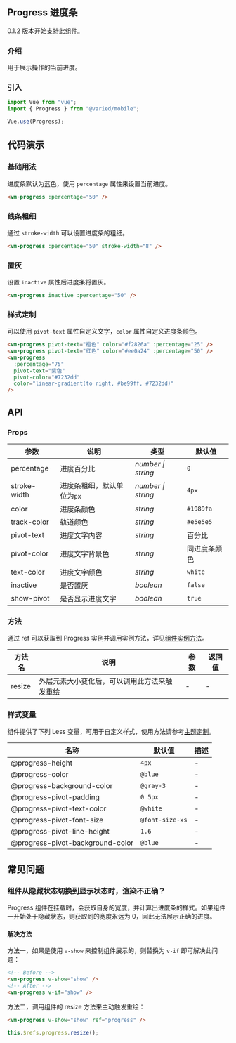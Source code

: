## Progress 进度条

0.1.2 版本开始支持此组件。

### 介绍

用于展示操作的当前进度。

### 引入

```js
import Vue from "vue";
import { Progress } from "@varied/mobile";

Vue.use(Progress);
```

## 代码演示

### 基础用法

进度条默认为蓝色，使用 `percentage` 属性来设置当前进度。

```html
<vm-progress :percentage="50" />
```

### 线条粗细

通过 `stroke-width` 可以设置进度条的粗细。

```html
<vm-progress :percentage="50" stroke-width="8" />
```

### 置灰

设置 `inactive` 属性后进度条将置灰。

```html
<vm-progress inactive :percentage="50" />
```

### 样式定制

可以使用 `pivot-text` 属性自定义文字，`color` 属性自定义进度条颜色。

```html
<vm-progress pivot-text="橙色" color="#f2826a" :percentage="25" />
<vm-progress pivot-text="红色" color="#ee0a24" :percentage="50" />
<vm-progress
  :percentage="75"
  pivot-text="紫色"
  pivot-color="#7232dd"
  color="linear-gradient(to right, #be99ff, #7232dd)"
/>
```

## API

### Props

| 参数         | 说明                       | 类型               | 默认值       |
| ------------ | -------------------------- | ------------------ | ------------ |
| percentage   | 进度百分比                 | _number \| string_ | `0`          |
| stroke-width | 进度条粗细，默认单位为`px` | _number \| string_ | `4px`        |
| color        | 进度条颜色                 | _string_           | `#1989fa`    |
| track-color  | 轨道颜色                   | _string_           | `#e5e5e5`    |
| pivot-text   | 进度文字内容               | _string_           | 百分比       |
| pivot-color  | 进度文字背景色             | _string_           | 同进度条颜色 |
| text-color   | 进度文字颜色               | _string_           | `white`      |
| inactive     | 是否置灰                   | _boolean_          | `false`      |
| show-pivot   | 是否显示进度文字           | _boolean_          | `true`       |

### 方法

通过 ref 可以获取到 Progress 实例并调用实例方法，详见[组件实例方法](#/quickstart#zu-jian-shi-li-fang-fa)。

| 方法名 | 说明                                         | 参数 | 返回值 |
| ------ | -------------------------------------------- | ---- | ------ |
| resize | 外层元素大小变化后，可以调用此方法来触发重绘 | -    | -      |

### 样式变量

组件提供了下列 Less 变量，可用于自定义样式，使用方法请参考[主题定制](#/theme)。

| 名称                             | 默认值          | 描述 |
| -------------------------------- | --------------- | ---- |
| @progress-height                 | `4px`           | -    |
| @progress-color                  | `@blue`         | -    |
| @progress-background-color       | `@gray-3`       | -    |
| @progress-pivot-padding          | `0 5px`         | -    |
| @progress-pivot-text-color       | `@white`        | -    |
| @progress-pivot-font-size        | `@font-size-xs` | -    |
| @progress-pivot-line-height      | `1.6`           | -    |
| @progress-pivot-background-color | `@blue`         | -    |

## 常见问题

### 组件从隐藏状态切换到显示状态时，渲染不正确？

Progress 组件在挂载时，会获取自身的宽度，并计算出进度条的样式。如果组件一开始处于隐藏状态，则获取到的宽度永远为 0，因此无法展示正确的进度。

#### 解决方法

方法一，如果是使用 `v-show` 来控制组件展示的，则替换为 `v-if` 即可解决此问题：

```html
<!-- Before -->
<vm-progress v-show="show" />
<!-- After -->
<vm-progress v-if="show" />
```

方法二，调用组件的 resize 方法来主动触发重绘：

```html
<vm-progress v-show="show" ref="progress" />
```

```js
this.$refs.progress.resize();
```
